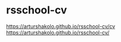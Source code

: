# rsschool-cv
https://arturshakolo.github.io/rsschool-cv/cv
https://arturshakolo.github.io/rsschool-cv/

